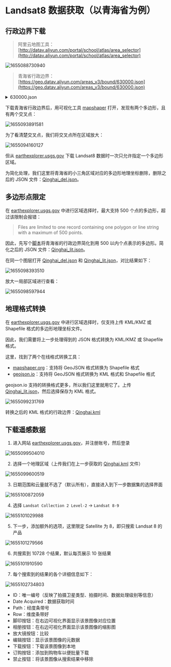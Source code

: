 # Landsat8 数据获取（以青海省为例）

## 行政边界下载

> 阿里云地图工具：[http://datav.aliyun.com/portal/school/atlas/area_selector](http://datav.aliyun.com/portal/school/atlas/area_selector)

![1655088730940](image/README/1655088730940.png)

> 青海省行政边界：[https://geo.datav.aliyun.com/areas_v3/bound/630000.json](https://geo.datav.aliyun.com/areas_v3/bound/630000.json)

<details>
<summary>630000.json</summary>

```json
{
    "type": "FeatureCollection",
    "features": [
        {
            "type": "Feature",
            "properties": {
                "adcode": 630000,
                "name": "青海省",
                "center": [
                    101.778916,
                    36.623178
                ],
                "centroid": [
                    96.043533,
                    35.726403
                ],
                "childrenNum": 8,
                "level": "province",
                "acroutes": [
                    100000
                ],
                "parent": {
                    "adcode": 100000
                }
            },
            "geometry": {
                "type": "MultiPolygon",
                "coordinates": [
                    [
                        [
                            [
                                102.488496,
                                37.078562
                            ],
                            ...,
                            [
                                102.488496,
                                37.078562
                            ]
                        ]
                    ],
                    [
                        [
                            [
                                102.83891,
                                36.345754
                            ],
                            [
                                102.84793,
                                36.355619
                            ],
                            [
                                102.832077,
                                36.366612
                            ],
                            [
                                102.83891,
                                36.345754
                            ]
                        ]
                    ]
                ]
            }
        }
    ]
}
```

</details>

下载青海省行政边界后，用可视化工具 [mapshaper](https://mapshaper.org/) 打开，发现有两个多边形，且有两个交叉点：

![1655093891581](image/README/1655093891581.png)

为了看清楚交叉点，我们将交叉点所在区域放大：

![1655094160127](image/README/1655094160127.png)

但从 [earthexplorer.usgs.gov](https://earthexplorer.usgs.gov/) 下载 Landsat8 数据时一次只允许指定一个多边形区域。

为简化处理，我们这里将青海省的小三角区域对应的多边形地理坐标删除，删除之后的 JSON 文件：[Qinghai_del.json](/json/Qinghai_del.json)。

## 多边形点限定

在 [earthexplorer.usgs.gov](https://earthexplorer.usgs.gov/) 中进行区域选择时，最大支持 500 个点的多边形，超过该限制会报错：

> Files are limited to one record containing one polygon or line string with a maximum of 500 points.

因此，先写个[脚本](/script/litmit.py)将青海省的行政边界简化到用 500 以内个点表示的多边形。简化之后的 JSON 文件：[Qinghai_lit.json](/json/Qinghai_lit.json)。

在同一个图层打开 [Qinghai_del.json](/json/Qinghai_del.json) 和 [Qinghai_lit.json](/json/Qinghai_lit.json)，对比结果如下：

![1655098393510](image/README/1655098393510.png)

放大一局部区域进行查看：

![1655098597944](image/README/1655098597944.png)

## 地理格式转换

在 [earthexplorer.usgs.gov](https://earthexplorer.usgs.gov/) 中进行区域选择时，仅支持上传 KML/KMZ 或 Shapefile 格式的多边形地理坐标文件。

因此，我们需要将上一步处理得到的 JSON 格式转换为 KML/KMZ 或 Shapefile 格式。

这里，找到了两个在线格式转换工具：

- [mapshaper.org](https://mapshaper.org/)：支持将 GeoJSON 格式转换为 Shapefile 格式
- [geojson.io](http://geojson.io/)：支持将 GeoJSON 格式转换为 KML 格式和 Shapefile 格式

geojson.io 支持的转换格式更多，所以我们这里就用它了。上传 [Qinghai_lit.json](/json/Qinghai_lit.json)，然后选择保存为 KML 格式。

![1655099231769](image/README/1655099231769.png)

转换之后的 KML 格式的行政边界：[Qinghai.kml](/json/Qinghai.kml)

## 下载遥感数据

1. 进入网站 [earthexplorer.usgs.gov](https://earthexplorer.usgs.gov/)，并注册账号，然后登录

![1655099504010](image/README/1655099504010.png)

2. 选择一个地理区域（上传我们在上一步获取的 [Qinghai.kml](/json/Qinghai.kml) 文件）

![1655099600519](image/README/1655099600519.png)

3. 日期范围和云量就不选了（默认所有），直接进入到下一步数据集的选择界面

![1655100872059](image/README/1655100872059.png)

4. 选择 `Landsat Collection 2 Level-2` -> `Landsat 8-9`

![1655101029988](image/README/1655101029988.png)

5. 下一步，添加额外的选项，这里限定 Satellite 为 8，即只搜索 Landsat 8 的产品

![1655101279566](image/README/1655101279566.png)

6. 共搜索到 10728 个结果，默认每页展示 10 张结果

![1655101910590](image/README/1655101910590.png)

7. 每个搜索到的结果的各个详细信息如下：

![1655102734803](image/README/1655102734803.png)

- ID：唯一编号（反映了拍摄卫星类型、拍摄时间、数据处理级别等信息）
- Date Acquired：数据获取时间
- Path：经度条带号
- Row：维度条带好
- 脚印按钮：在右边可视化界面显示该景图像对应位置
- 相册按钮：在右边可视化界面显示该景图像的缩影图
- 放大镜按钮：比较
- 编辑按钮：显示该景图像的元数据
- 下载按钮：下载该景图像到本地
- 订购按钮：添加到购物车以便批量下载
- 禁止按钮：将该景图像从搜索结果中移除
